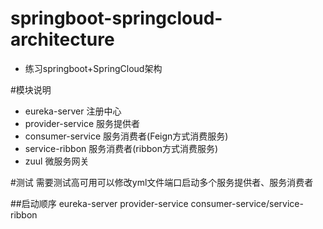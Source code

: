 # springboot-springcloud-architecture
* 练习springboot+SpringCloud架构

#模块说明
* eureka-server 注册中心
* provider-service 服务提供者
* consumer-service 服务消费者(Feign方式消费服务)
* service-ribbon 服务消费者(ribbon方式消费服务)
* zuul 微服务网关

#测试
需要测试高可用可以修改yml文件端口启动多个服务提供者、服务消费者

##启动顺序
eureka-server
provider-service
consumer-service/service-ribbon